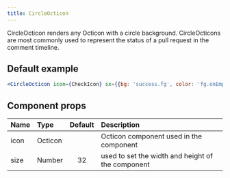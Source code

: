 ```yaml
---
title: CircleOcticon
---
```


CircleOcticon renders any Octicon with a circle background. CircleOcticons are most commonly used to represent the status of a pull request in the comment timeline.

## Default example

```jsx live
<CircleOcticon icon={CheckIcon} sx={{bg: 'success.fg', color: 'fg.onEmphasis', size: 32}} />
```

## Component props

| Name | Type    | Default | Description                                       |
| :--- | :------ | :-----: | :------------------------------------------------ |
| icon | Octicon |         | Octicon component used in the component           |
| size | Number  |   32    | used to set the width and height of the component |
